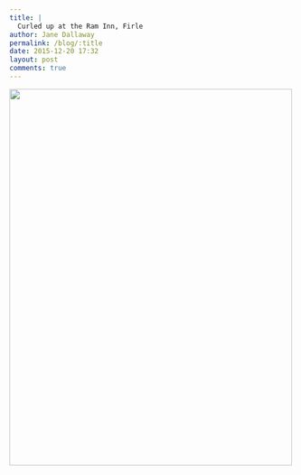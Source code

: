 ```yaml
---
title: |
  Curled up at the Ram Inn, Firle
author: Jane Dallaway
permalink: /blog/:title
date: 2015-12-20 17:32
layout: post
comments: true
---
```


<div><a href="//static.skitters.dallaway.com/tp_IMG_5095.JPG"><img src="//static.skitters.dallaway.com/tp_thumb_IMG_5095.JPG" width="500" height="667"/></a></div>



  

      
